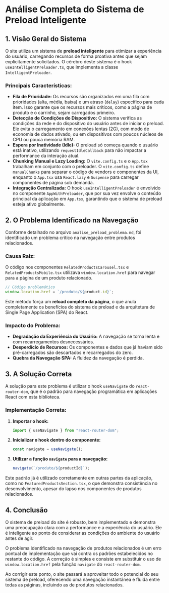 # Análise Completa do Sistema de Preload Inteligente

## 1. Visão Geral do Sistema

O site utiliza um sistema de **preload inteligente** para otimizar a experiência do usuário, carregando recursos de forma proativa antes que sejam explicitamente solicitados. O cérebro deste sistema é o hook `useIntelligentPreloader.ts`, que implementa a classe `IntelligentPreloader`.

### Principais Características:

- **Fila de Prioridade:** Os recursos são organizados em uma fila com prioridades (alta, média, baixa) e um atraso (`delay`) específico para cada item. Isso garante que os recursos mais críticos, como a página de produto e o carrinho, sejam carregados primeiro.
- **Detecção de Condições do Dispositivo:** O sistema verifica as condições da rede e do dispositivo do usuário antes de iniciar o preload. Ele evita o carregamento em conexões lentas (2G), com modo de economia de dados ativado, ou em dispositivos com poucos núcleos de CPU ou pouca memória RAM.
- **Espera por Inatividade (Idle):** O preload só começa quando o usuário está inativo, utilizando `requestIdleCallback` para não impactar a performance da interação atual.
- **Chunking Manual e Lazy Loading:** O `vite.config.ts` e o `App.tsx` trabalham em conjunto com o preloader. O `vite.config.ts` define `manualChunks` para separar o código de vendors e componentes da UI, enquanto o `App.tsx` usa `React.lazy` e `Suspense` para carregar componentes de página sob demanda.
- **Integração Centralizada:** O hook `useIntelligentPreloader` é envolvido no componente `AppWithPreloader`, que por sua vez envolve o conteúdo principal da aplicação em `App.tsx`, garantindo que o sistema de preload esteja ativo globalmente.

## 2. O Problema Identificado na Navegação

Conforme detalhado no arquivo `analise_preload_problema.md`, foi identificado um problema crítico na navegação entre produtos relacionados.

### Causa Raiz:

O código nos componentes `RelatedProductsCarousel.tsx` e `RelatedProductsMobile.tsx` utilizava `window.location.href` para navegar para a página de um produto relacionado. 

```typescript
// Código problemático
window.location.href = `/produto/${product.id}`;
```

Este método força um **reload completo da página**, o que anula completamente os benefícios do sistema de preload e da arquitetura de Single Page Application (SPA) do React.

### Impacto do Problema:

- **Degradação da Experiência do Usuário:** A navegação se torna lenta e com recarregamentos desnecessários.
- **Desperdício de Recursos:** Os componentes e dados que já haviam sido pré-carregados são descartados e recarregados do zero.
- **Quebra da Navegação SPA:** A fluidez da navegação é perdida.

## 3. A Solução Correta

A solução para este problema é utilizar o hook `useNavigate` do `react-router-dom`, que é o padrão para navegação programática em aplicações React com esta biblioteca.

### Implementação Correta:

1. **Importar o hook:**
   ```typescript
   import { useNavigate } from "react-router-dom";
   ```

2. **Inicializar o hook dentro do componente:**
   ```typescript
   const navigate = useNavigate();
   ```

3. **Utilizar a função `navigate` para a navegação:**
   ```typescript
   navigate(`/produto/${productId}`);
   ```

Este padrão já é utilizado corretamente em outras partes da aplicação, como no `FeaturedProductsSection.tsx`, o que demonstra consistência no desenvolvimento, apesar do lapso nos componentes de produtos relacionados.

## 4. Conclusão

O sistema de preload do site é robusto, bem implementado e demonstra uma preocupação clara com a performance e a experiência do usuário. Ele é inteligente ao ponto de considerar as condições do ambiente do usuário antes de agir.

O problema identificado na navegação de produtos relacionados é um erro pontual de implementação que vai contra os padrões estabelecidos no restante do código. A correção é simples e consiste em substituir o uso de `window.location.href` pela função `navigate` do `react-router-dom`.

Ao corrigir este ponto, o site passará a aproveitar todo o potencial do seu sistema de preload, oferecendo uma navegação instantânea e fluida entre todas as páginas, incluindo as de produtos relacionados.
